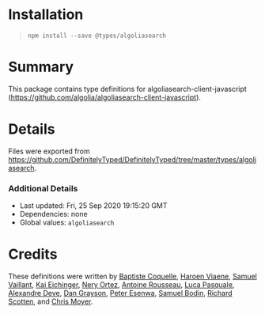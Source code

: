 # Installation
> `npm install --save @types/algoliasearch`

# Summary
This package contains type definitions for algoliasearch-client-javascript (https://github.com/algolia/algoliasearch-client-javascript).

# Details
Files were exported from https://github.com/DefinitelyTyped/DefinitelyTyped/tree/master/types/algoliasearch.

### Additional Details
 * Last updated: Fri, 25 Sep 2020 19:15:20 GMT
 * Dependencies: none
 * Global values: `algoliasearch`

# Credits
These definitions were written by [Baptiste Coquelle](https://github.com/cbaptiste), [Haroen Viaene](https://github.com/haroenv), [Samuel Vaillant](https://github.com/samouss), [Kai Eichinger](https://github.com/keichinger), [Nery Ortez](https://github.com/neryortez), [Antoine Rousseau](https://github.com/antoinerousseau), [Luca Pasquale](https://github.com/lucapasquale), [Alexandre Deve](https://github.com/adeve), [Dan Grayson](https://github.com/dan-grayson), [Peter Esenwa](https://github.com/PeterEsenwa), [Samuel Bodin](https://github.com/bodinsamuel), [Richard Scotten](https://github.com/rscotten), and [Chris Moyer](https://github.com/kopertio).

